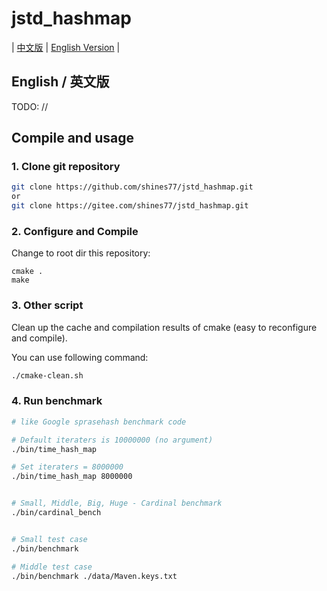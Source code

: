 # jstd_hashmap

| [中文版](./README.md) | [English Version](./README.en.md) |

## English / 英文版

TODO: //

## Compile and usage

### 1. Clone git repository

```bash
git clone https://github.com/shines77/jstd_hashmap.git
or
git clone https://gitee.com/shines77/jstd_hashmap.git
```

### 2. Configure and Compile

Change to root dir this repository:

```shell
cmake .
make
```

### 3. Other script

Clean up the cache and compilation results of cmake (easy to reconfigure and compile).

You can use following command:

```bash
./cmake-clean.sh
```

### 4. Run benchmark

```bash
# like Google sprasehash benchmark code

# Default iteraters is 10000000 (no argument)
./bin/time_hash_map

# Set iteraters = 8000000
./bin/time_hash_map 8000000


# Small, Middle, Big, Huge - Cardinal benchmark
./bin/cardinal_bench


# Small test case
./bin/benchmark

# Middle test case
./bin/benchmark ./data/Maven.keys.txt
```

